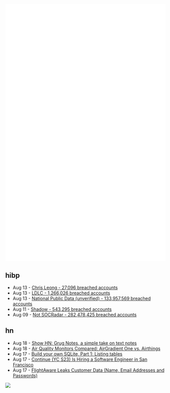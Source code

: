 ![Metrics](https://raw.githubusercontent.com/phixion/phixion/master/metrics.svg)

## hibp

<!--
for https://github.com/phixion/phixion/blob/main/.github/workflows/feeds.yml
-->
<!--START_SECTION:haveibeenpwnd-->
- Aug 13 - [Chris Leong - 27,096 breached accounts](https://haveibeenpwned.com/PwnedWebsites#ChrisLeong)
- Aug 13 - [LDLC - 1,266,026 breached accounts](https://haveibeenpwned.com/PwnedWebsites#LDLC)
- Aug 13 - [National Public Data (unverified) - 133,957,569 breached accounts](https://haveibeenpwned.com/PwnedWebsites#NationalPublicData)
- Aug 11 - [Shadow - 543,295 breached accounts](https://haveibeenpwned.com/PwnedWebsites#Shadow)
- Aug 09 - [Not SOCRadar - 282,478,425 breached accounts](https://haveibeenpwned.com/PwnedWebsites#NotSOCRadar)
<!--END_SECTION:haveibeenpwnd-->

## hn

<!--
for https://github.com/phixion/phixion/blob/main/.github/workflows/feeds.yml
-->
<!--START_SECTION:hn-->
- Aug 18 - [Show HN: Grug Notes, a simple take on text notes](https://grugnotes.com)
- Aug 18 - [Air Quality Monitors Compared: AirGradient One vs. Airthings](https://www.airgradient.com/blog/airgradient-vs-airthings/)
- Aug 17 - [Build your own SQLite, Part 1: Listing tables](https://blog.sylver.dev/build-your-own-sqlite-part-1-listing-tables)
- Aug 17 - [Continue (YC S23) Is Hiring a Software Engineer in San Francisco](https://www.ycombinator.com/companies/continue/jobs/smcxRnM-software-engineer)
- Aug 17 - [FlightAware Leaks Customer Data (Name, Email Addresses and Passwords)](https://loyaltylobby.com/2024/08/16/flightaware-leaks-customer-data-name-email-addresses-passwords/)
<!--END_SECTION:hn-->

<!--
for https://yhype.me
-->
![](https://hit.yhype.me/github/profile?user_id=13013670)
